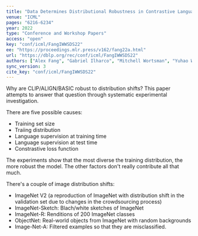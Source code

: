 ```yaml
---
title: "Data Determines Distributional Robustness in Contrastive Language Image Pre-training (CLIP)."
venue: "ICML"
pages: "6216-6234"
year: 2022
type: "Conference and Workshop Papers"
access: "open"
key: "conf/icml/FangIWWSDS22"
ee: "https://proceedings.mlr.press/v162/fang22a.html"
url: "https://dblp.org/rec/conf/icml/FangIWWSDS22"
authors: ["Alex Fang", "Gabriel Ilharco", "Mitchell Wortsman", "Yuhao Wan", "Vaishaal Shankar", "Achal Dave", "Ludwig Schmidt"]
sync_version: 3
cite_key: "conf/icml/FangIWWSDS22"
---
```

Why are CLIP/ALIGN/BASIC robust to distribution shifts? This paper attempts to answer that question through systematic experimental investigation.

There are five possible causes:
 - Training set size
 - Traiing distribution
 - Language supervision at training time
 - Language supervision at test time
 - Constrastive loss function

The experiments show that the most diverse the training distribution, the more robust the model. The other factors don't really contribute all that much.

There's a couple of image distribution shifts:
 - ImageNet V2 (a reproduction of ImageNet with distribution shift in the validation set due to changes in the crowdsourcing process)
 - ImageNet-Sketch: Blach/white sketches of ImageNet
 - ImageNet-R: Renditions of 200 ImageNet classes
 - ObjectNet: Real-world objects from ImageNet with random backgrounds
 - Image-Net-A: Filtered examples so that they are misclassified.